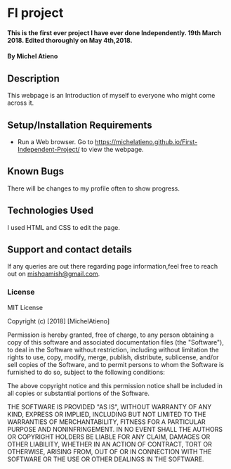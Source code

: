 # FI project
#### This is the first ever project I have ever done Independently. 19th March 2018. Edited thoroughly on May 4th,2018.
#### By Michel Atieno
## Description
This webpage is an Introduction of myself to everyone who might come across it.
## Setup/Installation Requirements
* Run a Web browser. Go to https://michelatieno.github.io/First-Independent-Project/ to view the webpage.
## Known Bugs
There will be changes to my profile often to show progress.
## Technologies Used
I used HTML and CSS to edit the page.
## Support and contact details
If any queries are out there regarding page information,feel free to reach out on mishqamish@gmail.com.
### License
MIT License

Copyright (c) [2018] [MichelAtieno]

Permission is hereby granted, free of charge, to any person obtaining a copy
of this software and associated documentation files (the "Software"), to deal
in the Software without restriction, including without limitation the rights
to use, copy, modify, merge, publish, distribute, sublicense, and/or sell
copies of the Software, and to permit persons to whom the Software is
furnished to do so, subject to the following conditions:

The above copyright notice and this permission notice shall be included in all
copies or substantial portions of the Software.

THE SOFTWARE IS PROVIDED "AS IS", WITHOUT WARRANTY OF ANY KIND, EXPRESS OR
IMPLIED, INCLUDING BUT NOT LIMITED TO THE WARRANTIES OF MERCHANTABILITY,
FITNESS FOR A PARTICULAR PURPOSE AND NONINFRINGEMENT. IN NO EVENT SHALL THE
AUTHORS OR COPYRIGHT HOLDERS BE LIABLE FOR ANY CLAIM, DAMAGES OR OTHER
LIABILITY, WHETHER IN AN ACTION OF CONTRACT, TORT OR OTHERWISE, ARISING FROM,
OUT OF OR IN CONNECTION WITH THE SOFTWARE OR THE USE OR OTHER DEALINGS IN THE
SOFTWARE.
